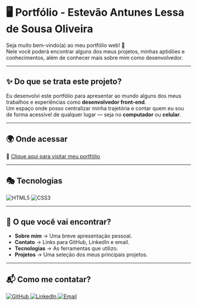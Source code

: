 # 🖥️ Portfólio - Estevão Antunes Lessa de Sousa Oliveira

Seja muito bem-vindo(a) ao meu portfólio web! 🤚  
Nele você poderá encontrar alguns dos meus projetos, minhas aptidões e conhecimentos, além de conhecer mais sobre mim como desenvolvedor.

---

## ✨ Do que se trata este projeto?

Eu desenvolvi este portfólio para apresentar ao mundo alguns dos meus trabalhos e experiências como **desenvolvedor front-end**.  
Um espaço onde posso centralizar minha trajetória e contar quem eu sou de forma acessível de qualquer lugar — seja no **computador** ou **celular**.

---

## 🌍 Onde acessar

🔗 [Clique aqui para visitar meu portfólio](#)

---

## 🎭 Tecnologias

<p align="left">
  <img src="https://img.shields.io/badge/HTML5-E34F26?style=for-the-badge&logo=html5&logoColor=white" alt="HTML5" />
  <img src="https://img.shields.io/badge/CSS3-1572B6?style=for-the-badge&logo=css3&logoColor=white" alt="CSS3" />
</p>

---

## 📌 O que você vai encontrar?

- **Sobre mim** → Uma breve apresentação pessoal.  
- **Contato** → Links para GitHub, LinkedIn e email.  
- **Tecnologias** → As ferramentas que utilizo.  
- **Projetos** → Uma seleção dos meus principais projetos.  

---

## 📬 Como me contatar?

<p align="left">
  <a href="https://github.com/estevaoantunes" target="_blank">
    <img src="https://img.shields.io/badge/GitHub-%2312100E.svg?style=for-the-badge&logo=github&logoColor=white" alt="GitHub" />
  </a>
  <a href="https://linkedin.com/in/estevao-antunes" target="_blank">
    <img src="https://img.shields.io/badge/LinkedIn-%230077B5.svg?style=for-the-badge&logo=linkedin&logoColor=white" alt="LinkedIn" />
  </a>
  <a href="mailto:estevao.antunes123@gmail.com" target="_blank">
    <img src="https://img.shields.io/badge/Email-D14836?style=for-the-badge&logo=gmail&logoColor=white" alt="Email" />
  </a>
</p>

